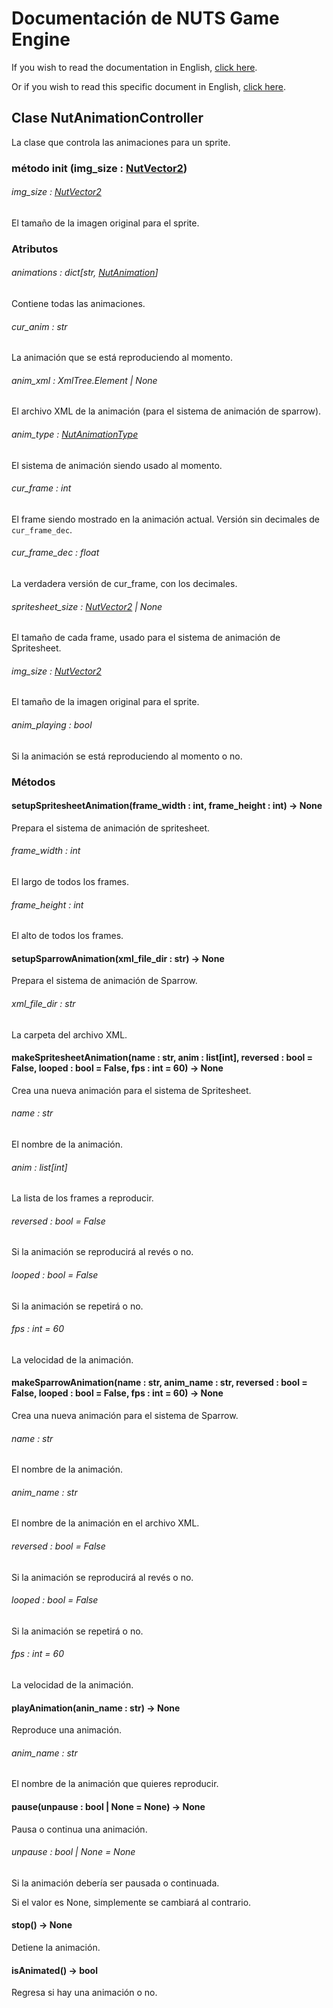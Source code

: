 # Documentación de NUTS Game Engine

If you wish to read the documentation in English, [click here](/DOCUMENTATION/INDEX.md).

Or if you wish to read this specific document in English, [click here](/DOCUMENTATION/FILES/NUTANIMATIONCONTROLLER.md).

## Clase NutAnimationController

La clase que controla las animaciones para un sprite.

### método init (img_size : [NutVector2](/DOCUMENTATION_Ñ/FILES/NUTVECTOR2.md))

###### img_size : [NutVector2](/DOCUMENTATION_Ñ/FILES/NUTVECTOR2.md)

El tamaño de la imagen original para el sprite.

### Atributos

###### animations : dict[str, [NutAnimation](/DOCUMENTATION_Ñ/FILES/NUTANIMATION.md)]

Contiene todas las animaciones.

###### cur_anim : str

La animación que se está reproduciendo al momento.

###### anim_xml : XmlTree.Element | None

El archivo XML de la animación (para el sistema de animación de sparrow).

###### anim_type : [NutAnimationType](/DOCUMENTATION_Ñ/FILES/NUTANIMATIONTYPE.md)

El sistema de animación siendo usado al momento.

###### cur_frame : int

El frame siendo mostrado en la animación actual. Versión sin decimales de `cur_frame_dec`.

###### cur_frame_dec : float

La verdadera versión de cur_frame, con los decimales.

###### spritesheet_size : [NutVector2](/DOCUMENTATION_Ñ/FILES/NUTVECTOR2.md) | None

El tamaño de cada frame, usado para el sistema de animación de Spritesheet.

###### img_size : [NutVector2](/DOCUMENTATION_Ñ/FILES/NUTVECTOR2.md)

El tamaño de la imagen original para el sprite.

###### anim_playing : bool

Si la animación se está reproduciendo al momento o no.

### Métodos

#### setupSpritesheetAnimation(frame_width : int, frame_height : int) -> None

Prepara el sistema de animación de spritesheet.

###### frame_width : int

El largo de todos los frames.

###### frame_height : int

El alto de todos los frames.

#### setupSparrowAnimation(xml_file_dir : str) -> None

Prepara el sistema de animación de Sparrow.

###### xml_file_dir : str

La carpeta del archivo XML.

#### makeSpritesheetAnimation(name : str, anim : list[int], reversed : bool = False, looped : bool = False, fps : int = 60) -> None

Crea una nueva animación para el sistema de Spritesheet.

###### name : str

El nombre de la animación.

###### anim : list[int]

La lista de los frames a reproducir.

###### reversed : bool = False

Si la animación se reproducirá al revés o no.

###### looped : bool = False

Si la animación se repetirá o no.

###### fps : int = 60

La velocidad de la animación.

#### makeSparrowAnimation(name : str, anim_name : str, reversed : bool = False, looped : bool = False, fps : int = 60) -> None

Crea una nueva animación para el sistema de Sparrow.

###### name : str

El nombre de la animación.

###### anim_name : str

El nombre de la animación en el archivo XML.

###### reversed : bool = False

Si la animación se reproducirá al revés o no.

###### looped : bool = False

Si la animación se repetirá o no.

###### fps : int = 60

La velocidad de la animación.

#### playAnimation(anin_name : str) -> None

Reproduce una animación.

###### anim_name : str

El nombre de la animación que quieres reproducir.

#### pause(unpause : bool | None = None) -> None

Pausa o continua una animación.

###### unpause : bool | None = None

Si la animación debería ser pausada o continuada.

Si el valor es None, simplemente se cambiará al contrario.

#### stop() -> None

Detiene la animación.

#### isAnimated() -> bool

Regresa si hay una animación o no.
